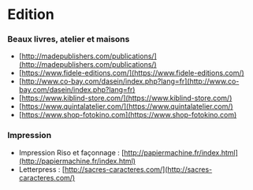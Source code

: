 # Edition

### Beaux livres, atelier et maisons

* [http://madepublishers.com/publications/](http://madepublishers.com/publications/)
* [https://www.fidele-editions.com/](https://www.fidele-editions.com/)
* [http://www.co-bay.com/dasein/index.php?lang=fr](http://www.co-bay.com/dasein/index.php?lang=fr)
* [https://www.kiblind-store.com/](https://www.kiblind-store.com/)
* [https://www.quintalatelier.com/](https://www.quintalatelier.com/)
* [https://www.shop-fotokino.com](https://www.shop-fotokino.com)

### Impression

* Impression Riso et façonnage : [http://papiermachine.fr/index.html](http://papiermachine.fr/index.html)
* Letterpress : [http://sacres-caracteres.com/](http://sacres-caracteres.com/)
